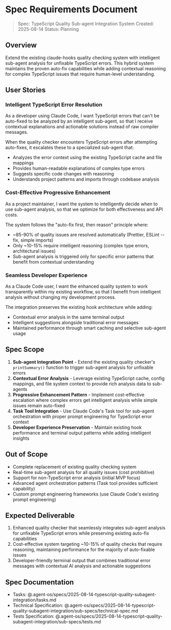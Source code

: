 # Spec Requirements Document

> Spec: TypeScript Quality Sub-agent Integration System
> Created: 2025-08-14
> Status: Planning

## Overview

Extend the existing claude-hooks quality checking system with intelligent sub-agent analysis for unfixable TypeScript errors. This hybrid system maintains the proven auto-fix capabilities while adding contextual reasoning for complex TypeScript issues that require human-level understanding.

## User Stories

### Intelligent TypeScript Error Resolution

As a developer using Claude Code, I want TypeScript errors that can't be auto-fixed to be analyzed by an intelligent sub-agent, so that I receive contextual explanations and actionable solutions instead of raw compiler messages.

When the quality checker encounters TypeScript errors after attempting auto-fixes, it escalates these to a specialized sub-agent that:

- Analyzes the error context using the existing TypeScript cache and file mappings
- Provides human-readable explanations of complex type errors
- Suggests specific code changes with reasoning
- Understands project patterns and imports through codebase analysis

### Cost-Effective Progressive Enhancement

As a project maintainer, I want the system to intelligently decide when to use sub-agent analysis, so that we optimize for both effectiveness and API costs.

The system follows the "auto-fix first, then reason" principle where:

- ~85-90% of quality issues are resolved automatically (Prettier, ESLint --fix, simple imports)
- Only ~10-15% require intelligent reasoning (complex type errors, architectural issues)
- Sub-agent analysis is triggered only for specific error patterns that benefit from contextual understanding

### Seamless Developer Experience

As a Claude Code user, I want the enhanced quality system to work transparently within my existing workflow, so that I benefit from intelligent analysis without changing my development process.

The integration preserves the existing hook architecture while adding:

- Contextual error analysis in the same terminal output
- Intelligent suggestions alongside traditional error messages
- Maintained performance through smart caching and selective sub-agent usage

## Spec Scope

1. **Sub-agent Integration Point** - Extend the existing quality checker's `printSummary()` function to trigger sub-agent analysis for unfixable errors
2. **Contextual Error Analysis** - Leverage existing TypeScript cache, config mappings, and file system context to provide rich analysis data to sub-agents
3. **Progressive Enhancement Pattern** - Implement cost-effective escalation where complex errors get intelligent analysis while simple issues remain auto-fixed
4. **Task Tool Integration** - Use Claude Code's Task tool for sub-agent orchestration with proper prompt engineering for TypeScript error context
5. **Developer Experience Preservation** - Maintain existing hook performance and terminal output patterns while adding intelligent insights

## Out of Scope

- Complete replacement of existing quality checking system
- Real-time sub-agent analysis for all quality issues (cost prohibitive)
- Support for non-TypeScript error analysis (initial MVP focus)
- Advanced agent orchestration patterns (Task tool provides sufficient capability)
- Custom prompt engineering frameworks (use Claude Code's existing prompt engineering)

## Expected Deliverable

1. Enhanced quality checker that seamlessly integrates sub-agent analysis for unfixable TypeScript errors while preserving existing auto-fix capabilities
2. Cost-effective system targeting ~10-15% of quality checks that require reasoning, maintaining performance for the majority of auto-fixable issues
3. Developer-friendly terminal output that combines traditional error messages with contextual AI analysis and actionable suggestions

## Spec Documentation

- Tasks: @.agent-os/specs/2025-08-14-typescript-quality-subagent-integration/tasks.md
- Technical Specification: @.agent-os/specs/2025-08-14-typescript-quality-subagent-integration/sub-specs/technical-spec.md
- Tests Specification: @.agent-os/specs/2025-08-14-typescript-quality-subagent-integration/sub-specs/tests.md
